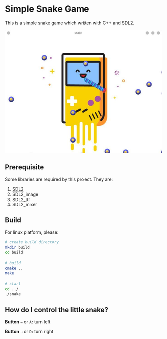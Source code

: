 # Simple Snake Game

This is a simple snake game which written with C++ and SDL2.

![snake](./snake.jpg)

## Prerequisite
Some libraries are required by this project.
They are:

1. [SDL2](https://www.libsdl.org/)
2. SDL2_image
3. SDL2_ttf
4. SDL2_mixer

## Build
For linux platform, please:
```bash
# create build directory
mkdir build
cd build

# build
cmake ..
make

# start
cd ../
./snake
```



## How do I control the little snake?
__Button__ `←`  or  `A`__:__ turn left 

__Button__ `→`  or  `D`__:__ turn right

